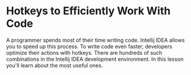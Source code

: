 # Hotkeys to Efficiently Work With Code

A programmer spends most of their time writing code. Intellij IDEA allows you to speed up this process. To write code even faster, developers optimize their actions with hotkeys. There are hundreds of such combinations in the Intellij IDEA development environment. In this lesson you'll learn about the most useful ones.
